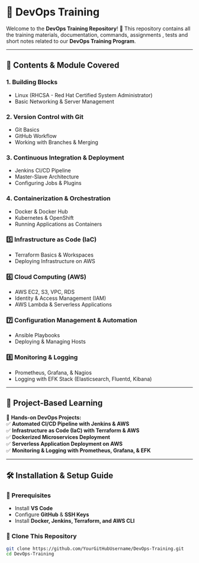 # 🚀 DevOps Training   

Welcome to the **DevOps Training Repository**! 🎯 This repository contains all the training materials, documentation, commands, assignments , tests and short notes related to our **DevOps Training Program**.  

---

## 📌 **Contents & Module Covered**  

### **1️. Building Blocks**  
- Linux (RHCSA - Red Hat Certified System Administrator)  
- Basic Networking & Server Management  

### **2️. Version Control with Git**  
- Git Basics  
- GitHub Workflow  
- Working with Branches & Merging  

### **3️. Continuous Integration & Deployment**  
- Jenkins CI/CD Pipeline  
- Master-Slave Architecture  
- Configuring Jobs & Plugins  

### **4️. Containerization & Orchestration**  
- Docker & Docker Hub  
- Kubernetes & OpenShift  
- Running Applications as Containers  

### **5️⃣ Infrastructure as Code (IaC)**  
- Terraform Basics & Workspaces  
- Deploying Infrastructure on AWS  

### **6️⃣ Cloud Computing (AWS)**  
- AWS EC2, S3, VPC, RDS  
- Identity & Access Management (IAM)  
- AWS Lambda & Serverless Applications  

### **7️⃣ Configuration Management & Automation**  
- Ansible Playbooks  
- Deploying & Managing Hosts  

### **8️⃣ Monitoring & Logging**  
- Prometheus, Grafana, & Nagios  
- Logging with EFK Stack (Elasticsearch, Fluentd, Kibana)  

---

## 📂 **Project-Based Learning**  
🚀 **Hands-on DevOps Projects:**  
✅ **Automated CI/CD Pipeline with Jenkins & AWS**  
✅ **Infrastructure as Code (IaC) with Terraform & AWS**  
✅ **Dockerized Microservices Deployment**  
✅ **Serverless Application Deployment on AWS**  
✅ **Monitoring & Logging with Prometheus, Grafana, & EFK**  

---

## 🛠 **Installation & Setup Guide**  
### **🔹 Prerequisites**  
- Install **VS Code**  
- Configure **GitHub** & **SSH Keys**  
- Install **Docker, Jenkins, Terraform, and AWS CLI**  

### **🔹 Clone This Repository**  
```sh
git clone https://github.com/YourGitHubUsername/DevOps-Training.git
cd DevOps-Training

